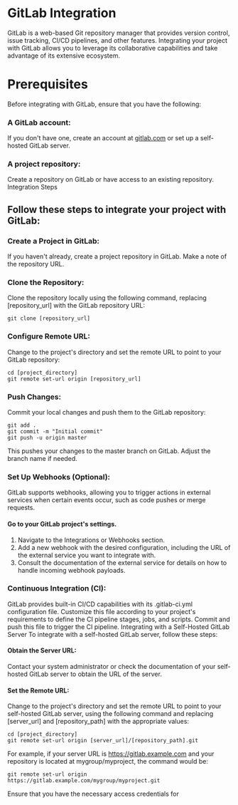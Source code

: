 # GitLab Integration

GitLab is a web-based Git repository manager that provides version control, issue tracking, CI/CD pipelines, and other features. Integrating your project with GitLab allows you to leverage its collaborative capabilities and take advantage of its extensive ecosystem.

# Prerequisites
Before integrating with GitLab, ensure that you have the following:

### A GitLab account: 
If you don't have one, create an account at [gitlab.com](https://about.gitlab.com/) or set up a self-hosted GitLab server.
### A project repository: 
Create a repository on GitLab or have access to an existing repository.
Integration Steps

## Follow these steps to integrate your project with GitLab:

### Create a Project in GitLab: 
If you haven't already, create a project repository in GitLab. Make a note of the repository URL.
### Clone the Repository: 
Clone the repository locally using the following command, replacing [repository_url] with the GitLab repository URL:
```shell
git clone [repository_url]
```
### Configure Remote URL:
Change to the project's directory and set the remote URL to point to your GitLab repository:
```shell
cd [project_directory]
git remote set-url origin [repository_url]
```
### Push Changes: 
Commit your local changes and push them to the GitLab repository:
```shell
git add .
git commit -m "Initial commit"
git push -u origin master
```
This pushes your changes to the master branch on GitLab. Adjust the branch name if needed.

### Set Up Webhooks (Optional):
GitLab supports webhooks, allowing you to trigger actions in external services when certain events occur, such as code pushes or merge requests. 

#### Go to your GitLab project's settings.

1) Navigate to the Integrations or Webhooks section.
2) Add a new webhook with the desired configuration, including the URL of the  external service you want to integrate with.
3) Consult the documentation of the external service for details on how to handle incoming webhook payloads.

### Continuous Integration (CI): 
GitLab provides built-in CI/CD capabilities with its .gitlab-ci.yml configuration file.
Customize this file according to your project's requirements to define the CI pipeline stages, jobs, and scripts. Commit and push this file to trigger the CI pipeline.
Integrating with a Self-Hosted GitLab Server
To integrate with a self-hosted GitLab server, follow these steps:

#### Obtain the Server URL: 
Contact your system administrator or check the documentation of your self-hosted GitLab server to obtain the URL of the server.
#### Set the Remote URL:
Change to the project's directory and set the remote URL to point to your self-hosted GitLab server, using the following command and replacing [server_url] and [repository_path] with the appropriate values:
```shell
cd [project_directory]
git remote set-url origin [server_url]/[repository_path].git
```
For example, if your server URL is https://gitlab.example.com and your repository is located at mygroup/myproject, the command would be:
```shell
git remote set-url origin https://gitlab.example.com/mygroup/myproject.git
```
Ensure that you have the necessary access credentials for
